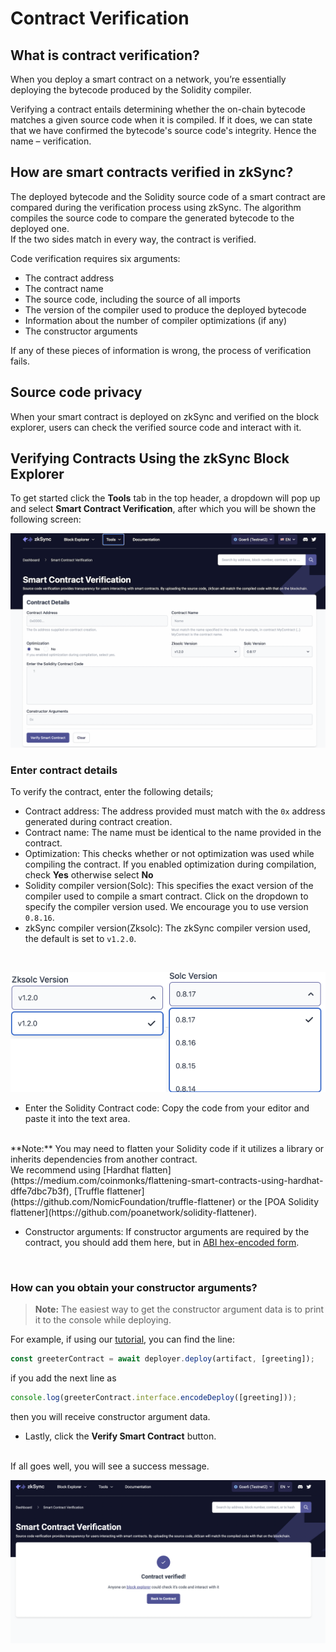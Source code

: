 # Contract Verification

## What is contract verification?

When you deploy a smart contract on a network, you’re essentially deploying the bytecode produced by the Solidity compiler.

Verifying a contract entails determining whether the on-chain bytecode matches a given source code when it is compiled. If it does, we can state that we have confirmed the bytecode's source code's integrity. Hence the name – verification.


## How are smart contracts verified in zkSync?

The deployed bytecode and the Solidity source code of a smart contract are compared during the verification process using zkSync. The algorithm compiles the source code to compare the generated bytecode to the deployed one.
<br>
If the two sides match in every way, the contract is verified.

Code verification requires six arguments: 

- The contract address
- The contract name
- The source code, including the source of all imports
- The version of the compiler used to produce the deployed bytecode
- Information about the number of compiler optimizations (if any)
- The constructor arguments
 
 If any of these pieces of information is wrong, the process of verification fails.


## Source code privacy

When your smart contract is deployed on zkSync and verified on the block explorer, users can check the verified source code and interact with it.

## Verifying Contracts Using the zkSync Block Explorer

To get started click the **Tools** tab in the top header, a dropdown will pop up and select **Smart Contract Verification**,  after which you will be shown the following screen:

![Smart Contract Verification page!](../../../assets/images/verify-contract.png "verify contract")

<TocHeader />
<TOC class="table-of-contents" :include-level="[2,3]" />

### Enter contract details

To verify the contract, enter the following details;

- Contract address: The address provided must match with the `0x` address generated during contract creation.
- Contract name: The name must be identical to the name provided in the contract.
- Optimization: This checks whether or not optimization was used while compiling the contract. If you enabled optimization during compilation, check **Yes** otherwise select **No**
- Solidity compiler version(Solc): This specifies the exact version of the compiler used to compile a smart contract. Click on the dropdown to specify the compiler version used. We encourage you to use version `0.8.16`.
- zkSync compiler version(Zksolc): The zkSync compiler version used, the default is set to `v1.2.0`.
  
<br>

![Compiler version!](../../../assets/images/compiler-version.png "compiler version")

- Enter the Solidity Contract code: Copy the code from your editor and paste it into the text area.
<br>
**Note:** You may need to flatten your Solidity code if it utilizes a library or inherits dependencies from another contract. 
<br> 
We recommend using [Hardhat flatten](https://medium.com/coinmonks/flattening-smart-contracts-using-hardhat-dffe7dbc7b3f), [Truffle flattener](https://github.com/NomicFoundation/truffle-flattener) or the [POA Solidity flattener](https://github.com/poanetwork/solidity-flattener).


- Constructor arguments: If constructor arguments are required by the contract, you should add them here, but in [ABI hex-encoded form](https://solidity.readthedocs.io/en/develop/abi-spec.html).
  
<br>

### How can you obtain your constructor arguments?

> **Note:** The easiest way to get the constructor argument data is to print it to the console while deploying.

For example, if using our [tutorial](../../../dev/developer-guides/hello-world.md), you can find the line:

```js
const greeterContract = await deployer.deploy(artifact, [greeting]);
```

if you add the next line as

```js
console.log(greeterContract.interface.encodeDeploy([greeting]));
```

then you will receive constructor argument data.

- Lastly, click the **Verify Smart Contract** button.
  
<br>
If all goes well, you will see a success message.

<br>

![Smart Contract Verified!](../../../assets/images/contract-verified.png "Contract Verified")
